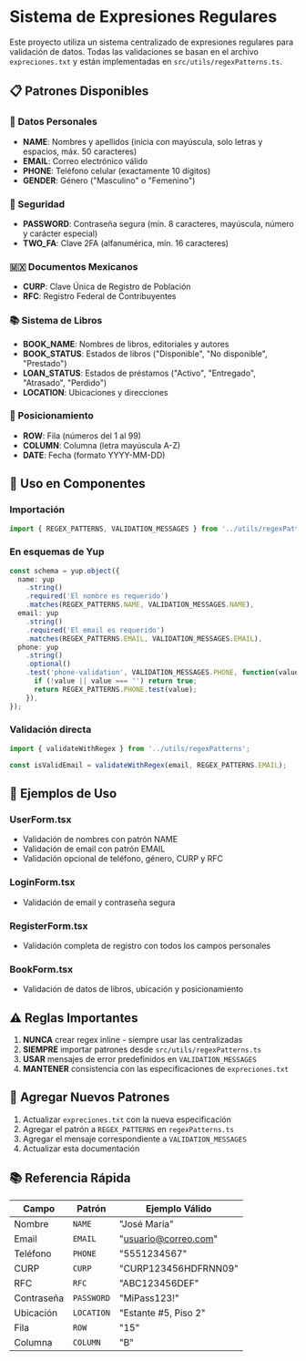 # Sistema de Expresiones Regulares

Este proyecto utiliza un sistema centralizado de expresiones regulares para validación de datos. Todas las validaciones se basan en el archivo `expreciones.txt` y están implementadas en `src/utils/regexPatterns.ts`.

## 📋 Patrones Disponibles

### 👤 Datos Personales
- **NAME**: Nombres y apellidos (inicia con mayúscula, solo letras y espacios, máx. 50 caracteres)
- **EMAIL**: Correo electrónico válido
- **PHONE**: Teléfono celular (exactamente 10 dígitos)
- **GENDER**: Género ("Masculino" o "Femenino")

### 🔐 Seguridad
- **PASSWORD**: Contraseña segura (mín. 8 caracteres, mayúscula, número y carácter especial)
- **TWO_FA**: Clave 2FA (alfanumérica, mín. 16 caracteres)

### 🇲🇽 Documentos Mexicanos
- **CURP**: Clave Única de Registro de Población
- **RFC**: Registro Federal de Contribuyentes

### 📚 Sistema de Libros
- **BOOK_NAME**: Nombres de libros, editoriales y autores
- **BOOK_STATUS**: Estados de libros ("Disponible", "No disponible", "Prestado")
- **LOAN_STATUS**: Estados de préstamos ("Activo", "Entregado", "Atrasado", "Perdido")
- **LOCATION**: Ubicaciones y direcciones

### 📍 Posicionamiento
- **ROW**: Fila (números del 1 al 99)
- **COLUMN**: Columna (letra mayúscula A-Z)
- **DATE**: Fecha (formato YYYY-MM-DD)

## 🚀 Uso en Componentes

### Importación
```typescript
import { REGEX_PATTERNS, VALIDATION_MESSAGES } from '../utils/regexPatterns';
```

### En esquemas de Yup
```typescript
const schema = yup.object({
  name: yup
    .string()
    .required('El nombre es requerido')
    .matches(REGEX_PATTERNS.NAME, VALIDATION_MESSAGES.NAME),
  email: yup
    .string()
    .required('El email es requerido')
    .matches(REGEX_PATTERNS.EMAIL, VALIDATION_MESSAGES.EMAIL),
  phone: yup
    .string()
    .optional()
    .test('phone-validation', VALIDATION_MESSAGES.PHONE, function(value) {
      if (!value || value === '') return true;
      return REGEX_PATTERNS.PHONE.test(value);
    }),
});
```

### Validación directa
```typescript
import { validateWithRegex } from '../utils/regexPatterns';

const isValidEmail = validateWithRegex(email, REGEX_PATTERNS.EMAIL);
```

## 📝 Ejemplos de Uso

### UserForm.tsx
- Validación de nombres con patrón NAME
- Validación de email con patrón EMAIL
- Validación opcional de teléfono, género, CURP y RFC

### LoginForm.tsx
- Validación de email y contraseña segura

### RegisterForm.tsx
- Validación completa de registro con todos los campos personales

### BookForm.tsx
- Validación de datos de libros, ubicación y posicionamiento

## ⚠️ Reglas Importantes

1. **NUNCA** crear regex inline - siempre usar las centralizadas
2. **SIEMPRE** importar patrones desde `src/utils/regexPatterns.ts`
3. **USAR** mensajes de error predefinidos en `VALIDATION_MESSAGES`
4. **MANTENER** consistencia con las especificaciones de `expreciones.txt`

## 🔧 Agregar Nuevos Patrones

1. Actualizar `expreciones.txt` con la nueva especificación
2. Agregar el patrón a `REGEX_PATTERNS` en `regexPatterns.ts`
3. Agregar el mensaje correspondiente a `VALIDATION_MESSAGES`
4. Actualizar esta documentación

## 📚 Referencia Rápida

| Campo | Patrón | Ejemplo Válido |
|-------|--------|----------------|
| Nombre | `NAME` | "José María" |
| Email | `EMAIL` | "usuario@correo.com" |
| Teléfono | `PHONE` | "5551234567" |
| CURP | `CURP` | "CURP123456HDFRNN09" |
| RFC | `RFC` | "ABC123456DEF" |
| Contraseña | `PASSWORD` | "MiPass123!" |
| Ubicación | `LOCATION` | "Estante #5, Piso 2" |
| Fila | `ROW` | "15" |
| Columna | `COLUMN` | "B" |
